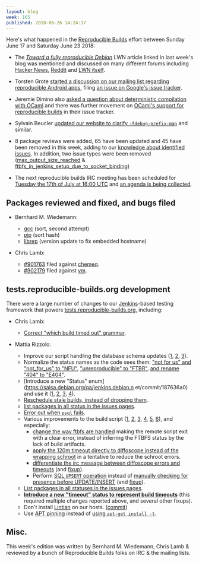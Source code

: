 ```yaml
---
layout: blog
week: 165
published: 2018-06-26 14:24:17
---
```


Here's what happened in the [Reproducible Builds](https://reproducible-builds.org) effort between Sunday June 17 and Saturday June 23 2018:

* The [*Toward a fully reproducible Debian*](https://lwn.net/SubscriberLink/757118/f2f894279576c348/) LWN article linked in last week's blog was mentioned and discussed on many different forums including [Hacker News](https://news.ycombinator.com/item?id=17353371), [Reddit](https://www.reddit.com/r/linux/comments/8sij70/toward_a_fully_reproducible_debian/) and [LWN itself](https://lwn.net/Articles/757118/#Comments).

* Torsten Grote [started a discussion on our mailing list regarding reproducible Android apps](https://lists.reproducible-builds.org/pipermail/rb-general/2018-June/001027.html), filing [an issue on Google's issue tracker](https://issuetracker.google.com/issues/110237303).

* Jeremie Dimino also [asked a question about deterministic compilation with OCaml](https://lists.reproducible-builds.org/pipermail/rb-general/2018-June/001046.html) and there was further movement on [OCaml's support for reproducible builds](https://github.com/ocaml/ocaml/pull/1515#issuecomment-398517360) in their issue tracker.

* Sylvain Beucler [updated our website to clarify `-fdebug-prefix-map`](https://salsa.debian.org/reproducible-builds/reproducible-website/commit/1dc67c2) and similar.

* 8 package reviews were added, 65 have been updated and 45 have been removed in this week, adding to our [knowledge about identified issues](https://tests.reproducible-builds.org/debian/index_issues.html). In addition, two issue types were been removed ([max\_output\_size\_reached](https://salsa.debian.org/reproducible-builds/reproducible-notes/commit/f0c76fa3) & [ftbfs\_in\_jenkins\_setup\_due\_to\_socket\_binding](https://salsa.debian.org/reproducible-builds/reproducible-notes/commit/fd229d4))

* The next reproducible builds IRC meeting has been scheduled for [Tuesday the 17th of July at 16:00 UTC](http://time.is/compare/1600_17_Jul_2018_in_UTC) and [an agenda is being collected](https://pad.riseup.net/p/reproducible-irc-meeting-13).


Packages reviewed and fixed, and bugs filed
-------------------------------------------

* Bernhard M. Wiedemann:

    * [gcc](https://gcc.gnu.org/ml/gcc-patches/2018-06/msg01115.html) (sort, second attempt)
    * [pip](https://github.com/pypa/pip/pull/5525) (sort hash)
    * [librep](https://build.opensuse.org/request/show/618654) (version update to fix embedded hostname)

* Chris Lamb:

    * [#901763](https://bugs.debian.org/901763) filed against [chemeq](https://tracker.debian.org/pkg/chemeq).
    * [#902179](https://bugs.debian.org/902179) filed against [vm](https://tracker.debian.org/pkg/vm).


tests.reproducible-builds.org development
-----------------------------------------

There were a large number of changes to our [Jenkins](https://jenkins.io/)-based testing framework that powers [tests.reproducible-builds.org](https://tests.reproducible-builds.org/), including:

* Chris Lamb:
    * [Correct "which build timed out" grammar](https://salsa.debian.org/qa/jenkins.debian.net/commit/30a24438).

* Mattia Rizzolo:
    * Improve our script handling the database schema updates ([1](https://salsa.debian.org/qa/jenkins.debian.net/commit/26739d90), [2](https://salsa.debian.org/qa/jenkins.debian.net/commit/cb6b2f90), [3](https://salsa.debian.org/qa/jenkins.debian.net/commit/01ac367e)).
    * Normalize the status names as the code sees them: ["not for us" and "not_for_us" to "NFU"](https://salsa.debian.org/qa/jenkins.debian.net/commit/09012516), ["unreproducible" to "FTBR"](https://salsa.debian.org/qa/jenkins.debian.net/commit/ccc94fcf), [and rename "404" to "E404"](https://salsa.debian.org/qa/jenkins.debian.net/commit/ca3416d7).
    * [Introduce a new "Status" enum](https://salsa.debian.org/qa/jenkins.debian.n
et/commit/187636a0) and use it ([1](https://salsa.debian.org/qa/jenkins.debian.net/commit/92b6fa82), [2](https://salsa.debian.org/qa/jenkins.debian.net/commit/6a18da2e), [3](https://salsa.debian.org/qa/jenkins.debian.net/commit/dfffafb2), [4](https://salsa.debian.org/qa/jenkins.debian.net/commit/6f71ed16)).
    * [Reschedule stale builds, instead of dropping them](https://salsa.debian.org/qa/jenkins.debian.net/commit/99cdf49a).
    * [list packages in all status in the issues pages](https://salsa.debian.org/qa/jenkins.debian.net/commit/f6dfd246).
    * [Error out when `psql` fails](https://salsa.debian.org/qa/jenkins.debian.net/commit/3cb06dd7).
    * Various improvements to the build script ([1](https://salsa.debian.org/qa/jenkins.debian.net/commit/0470f48c), [2](https://salsa.debian.org/qa/jenkins.debian.net/commit/0470f48c), [3](https://salsa.debian.org/qa/jenkins.debian.net/commit/84dffbff), [4](https://salsa.debian.org/qa/jenkins.debian.net/commit/53e059fd), [5](https://salsa.debian.org/qa/jenkins.debian.net/commit/e7cde572), [6](https://salsa.debian.org/qa/jenkins.debian.net/commit/bdaff5af)), and especially:
        * [change the way ftbfs are handled](https://salsa.debian.org/qa/jenkins.debian.net/commit/fda61fc7) making the remote script exit with a clear error, instead of inferring the FTBFS status by the lack of build artifacts.
        * [apply the 120m timeout directly to diffoscope instead of the wrapping schroot](https://salsa.debian.org/qa/jenkins.debian.net/commit/a903dd7b) in a tentative to reduce the schroot errors.
        * [differentiate the irc message between diffoscope errors and timeouts](https://salsa.debian.org/qa/jenkins.debian.net/commit/bae726d3) (and [fixup](https://salsa.debian.org/qa/jenkins.debian.net/commit/0b123b98)).
        * Perform [SQL `UPSERT` operation](https://wiki.postgresql.org/wiki/UPSERT) instead of [manually checking for presence before UPDATE/INSERT](https://salsa.debian.org/qa/jenkins.debian.net/commit/34570a21) (and [fixup](https://salsa.debian.org/qa/jenkins.debian.net/commit/e6af59dd)).
    * [List packages in all statuses in the issues pages](https://salsa.debian.org/qa/jenkins.debian.net/commit/f6dfd246).
    * **[Introduce a new "timeout" status to represent build timeouts](https://salsa.debian.org/qa/jenkins.debian.net/commit/4395f641)** (this required multiple changes reported above, and several other fixups).
    * Don't install [Lintian](https://lintian.debian.org) on our hosts. ([commit](https://salsa.debian.org/qa/jenkins.debian.net/commit/6f915a55))
    * Use [APT pinning](https://wiki.debian.org/AptPreferences) instead of [using `apt-get install -t`](https://salsa.debian.org/qa/jenkins.debian.net/commit/67fb58ea).


Misc.
-----

This week's edition was written by Bernhard M. Wiedemann, Chris Lamb & reviewed by a bunch of Reproducible Builds folks on IRC & the mailing lists.
